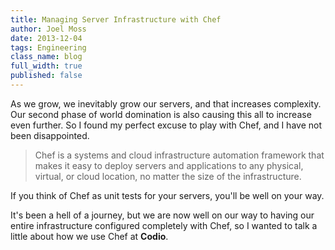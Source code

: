 ```yaml
---
title: Managing Server Infrastructure with Chef
author: Joel Moss
date: 2013-12-04
tags: Engineering
class_name: blog
full_width: true
published: false
---
```


As we grow, we inevitably grow our servers, and that increases complexity. Our second phase of world domination is also causing this all to increase even further. So I found my perfect excuse to play with Chef, and I have not been disappointed.

> Chef is a systems and cloud infrastructure automation framework that makes it easy to deploy servers and applications to any physical, virtual, or cloud location, no matter the size of the infrastructure.

If you think of Chef as unit tests for your servers, you'll be well on your way.

It's been a hell of a journey, but we are now well on our way to having our entire infrastructure configured completely with Chef, so I wanted to talk a little about how we use Chef at **Codio**.

##